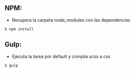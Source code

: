 
## NPM:
- Recupera la carpeta node_modules con las dependencias
````bash
$ npm install
````

## Gulp:
- Ejecuta la tarea por default y compila scss a css
````bash
$ gulp
````
